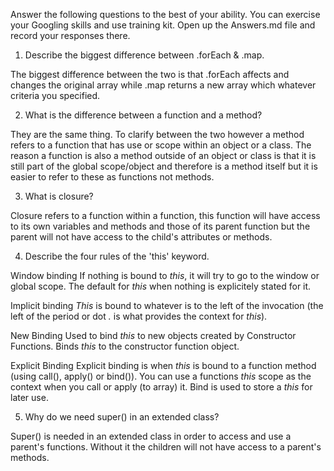 Answer the following questions to the best of your ability. You can exercise your Googling skills and use training kit. Open up the Answers.md file and record your responses there.

1. Describe the biggest difference between .forEach & .map.

The biggest difference between the two is that .forEach affects and changes the original array while .map returns a new array which whatever criteria you specified. 

2. What is the difference between a function and a method?

They are the same thing. To clarify between the two however a method refers to a function that has use or scope within an object or a class. The reason a function is also a method outside of an object or class is that it is still part of the global scope/object and therefore is a method itself but it is easier to refer to these as functions not methods. 

3. What is closure?

Closure refers to a function within a function, this function will have access to its own variables and methods and those of its parent function but the parent will not have access to the child's attributes or methods.

4. Describe the four rules of the 'this' keyword.

Window binding
If nothing is bound to *this*, it will try to go to the window or global scope. The default for *this* when nothing is explicitely stated for it. 

Implicit binding
*This* is bound to whatever is to the left of the invocation (the left of the period or dot *.* is what provides the context for *this*).

New Binding
Used to bind *this* to new objects created by Constructor Functions. Binds *this* to the constructor function object. 

Explicit Binding
Explicit binding is when *this* is bound to a function method (using call(), apply() or bind()). You can use a functions *this* scope as the context when you call or apply (to array) it. Bind is used to store a *this* for later use.  

5. Why do we need super() in an extended class?

Super() is needed in an extended class in order to access and use a parent's functions. Without it the children will not have access to a parent's methods. 